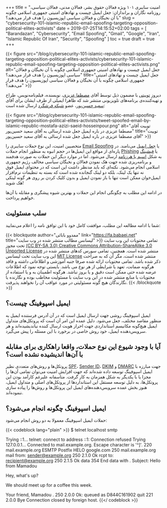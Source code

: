 +++
title = "امنیت سایبری ۱۰۱ ویژه فعالان حقوق بشر، فعالان مدنی، فعالان سیاسی، روزنامه نگاران و براندازان: جعل ایمیل چیست و نهادهای امنیتی جمهوری اسلامی چگونه با آن نخبگان و فعالان سیاسی اپوزیسیون را هدف قرار می‌دهند؟"
slug = "cybersecurity-101-islamic-republic-email-spoofing-targeting-opposition-political-elites-activists"
date = 2019-07-25T14:15:52+02:00
tags = [ "Barandazan", "Cybersecurity", "Email Spoofing", "Gmail", "Google", "Iran", "Islamic Republic Of Iran", "Security", "Spoofing" ]
toc = true
draft = true
+++

{{< figure src="/blog/cybersecurity-101-islamic-republic-email-spoofing-targeting-opposition-political-elites-activists/cybersecurity-101-islamic-republic-email-spoofing-targeting-opposition-political-elites-activists.png" alt="جعل ایمیل چیست و نهادهای امنیتی جمهوری اسلامی چگونه با آن نخبگان و فعالان سیاسی اپوزیسیون را هدف قرار می‌دهند؟" title="جعل ایمیل چیست و نهادهای امنیتی جمهوری اسلامی چگونه با آن نخبگان و فعالان سیاسی اپوزیسیون را هدف قرار می‌دهند؟" >}}

دیروز [توییتی](https://web.archive.org/web/20190725144354/https://twitter.com/Mostafaa_Azizi/status/1154011314936832001) با مضمون ذیل توسط آقای [مصطفا عزیزی](https://twitter.com/Mostafaa_Azizi)،  نویسنده، فیلم‌نامه‌نویس، طراح و تهیه‌کننده‌ی برنامه‌های تلویزیونی منتشر شد که ظاهرا ایمیلی از طرف ایشان برای آقای [سعید حسین‌پور](https://twitter.com/saeidpar)، عضو [شبکه فرشگرد](https://iranrevival.com/) ارسال شده است:

{{< figure src="/blog/cybersecurity-101-islamic-republic-email-spoofing-targeting-opposition-political-elites-activists/tweet-spoofed-email-by-islamic-republic-mostafa-azizi-saeid-hosseinpour.png" alt="توییت آقای مصطفا عزیزی در باره ایمیل جعل شده ارسالی به آقای سعید حسین‌پور" title="توییت آقای مصطفا عزیزی در باره ایمیل جعل شده ارسالی به آقای سعید حسین‌پور" >}}

متخصیین امنیت، این نوع حملات سایبری را [Email Spoofing](https://en.wikipedia.org/wiki/Email_spoofing) یا [جعل ایمیل](https://fa.wikipedia.org/wiki/%D8%B1%D8%A7%DB%8C%D8%A7%D9%86%D8%A7%D9%85%D9%87%E2%80%8C%D9%86%DA%AF%D8%A7%D8%B1%DB%8C_%D9%85%D8%AA%D9%82%D9%84%D8%A8%D8%A7%D9%86%D9%87) می‌نامند. در پاره‌ای از مواقع این ایمیل‌ها در حجم انبوه به منظور انجام حملات [Phishing](https://en.wikipedia.org/wiki/Phishing) یا [فیشینگ](https://fa.wikipedia.org/wiki/%D9%81%DB%8C%D8%B4%DB%8C%D9%86%DA%AF) به شکل [اسپم یا هرزنامه](https://fa.wikipedia.org/wiki/%D9%87%D8%B1%D8%B2%D9%86%D8%A7%D9%85%D9%87) ارسال می‌شود. اما در موارد دیگر این حملات به صورت هدفمند و برنامه‌ریزی شده جهت هک نمودن فعالان و نخبگان سیاسی مخالف رژیم جمهوری اسلامی انجام می‌شود. نکته‌ای که باید مدنظر داشت این است که در محتوای ایمیل فوق نه تنها یک لینک، بلکه دو لینک گنجانده شده است که بسته به تنظیمات نرم‌افزار ایمیل‌خوان ممکن است تنها با باز نمودن ایمیل و بدون کلیک کردن بر روی هر گونه لینکی هک شوید!

در ادامه این مطلب به چگونگی انجام این حملات و بهترین شیوه پیشگری و مقابله با آن‌ها خواهیم پرداخت.

<!--more-->

## سلب مسئولیت

شما با ادامه مطالعه این مطلب، موافقت کامل خود با این توافق نامه را اعلام می‌نمایید: 

{{< blockquote author="ممدوو بابائی" link="https://fa.babaei.net" title="لیسانس مطالب منتشر شده در وب سایت" >}}
تمامی محتویات این وب سایت تحت مجوز <a rel="license" href="http://creativecommons.org/licenses/by-sa/3.0/" target="_blank">(CC BY-SA 3.0) Creative Commons Attribution-ShareAlike 3.0 Unported License</a> منتشر شده است. همچنین، تمامی سورس کدهای منتشر شده در این وب سایت تحت لیسانس <a rel="license" href="http://opensource.org/licenses/MIT" target="_blank">MIT License</a> منتشر شده است، مگر آن که به صراحت ذکر شده باشد. تمامی محتویات ارائه شده صرفا جنبه آموزشی و اطلاعاتی داشته و فاقد هرگونه ضمانت، تعهد یا شرایطی از هر نوع می باشد. بایستی توجه نمود که اطلاعات عرضه شده حتی ممکن است دقیق و یا بروز نباشد. هرگونه اطمینان به و یا استفاده از محتویات یا منابع منتشر شده در این وب سایت با مسئولیت مخاطب بوده و نگارنده یا نگارندگان هیچ گونه مسئولیتی در مورد عواقب آن را نخواهند پذیرفت.
{{< /blockquote >}}

## ایمیل اسپوفینگ چیست؟

ایمیل اسپوفینگ روشی جهت ارسال ایمیل است که در آن آدرس فرستنده ایمیل به منظور مقاصد مختلف، جعل می‌شود. دلیل عمده این امر آن است که پروتکل‌های متداول ایمیل هیچ‌گونه مکانیسم استانداردی جهت احراز هویت ارسال کننده نیاندیشیده‌اند و هر سرویس‌دهنده ایمیل، خود روش خاصی در برخورد با این مسئله را پیش می‌گیرد.

## آیا با وجود شیوع این نوع حملات، واقعا راهکاری برای مقابله با آن‌ها اندیشیده نشده است؟

پروتکل‌ها و روش‌های متعددی نظیر [SPF](https://en.wikipedia.org/wiki/Sender_Policy_Framework)، [Sender ID](https://en.wikipedia.org/wiki/Sender_ID)، [DKIM](https://en.wikipedia.org/wiki/DomainKeys_Identified_Mail) و [DMARC](https://en.wikipedia.org/wiki/DMARC) جهت مبارزه با ایمیل اسپوفینگ توسعه داده شده‌اند که جهت افزایش امنیت می‌توان تمامی آن‌ها را مجزا یا با یکدیگر به شکل همزمان به کار گرفت. متاسفانه علیرغم کارآمد بودن این پروتکل‌ها، به دلیل توسعه مستقل این استانداردها از پروتکل‌های اصلی و متداول ایمیل، هنوز بخش عمده سرویس‌‌دهنده‌های ایمیل این پروتکل‌ها و روش‌ها را پیاده سازی ننموده‌اند.

## ایمیل اسپوفینگ چگونه انجام می‌شود؟

حملات ایمیل اسپوفینگ معمولا به دو روش انجام می‌شود:

{{< codeblock lang="plain" >}}
$ telnet localhost smtp

Trying ::1...
telnet: connect to address ::1: Connection refused
Trying 127.0.0.1...
Connected to mail.example.org.
Escape character is '^]'.
220 mail.example.org ESMTP Postfix
HELO google.com
250 mail.example.org
mail from: sender@example.org
250 2.1.0 Ok
rcpt to: recipient@example.org
250 2.1.5 Ok
data
354 End data with <CR><LF>.<CR><LF>
Subject: Hello from Mamadou

Hey, what's up?

We should meet up for a coffee this week.

Your friend,
Mamadou
.
250 2.0.0 Ok: queued as D844C161902
quit
221 2.0.0 Bye
Connection closed by foreign host.
{{</ codeblock >}}





